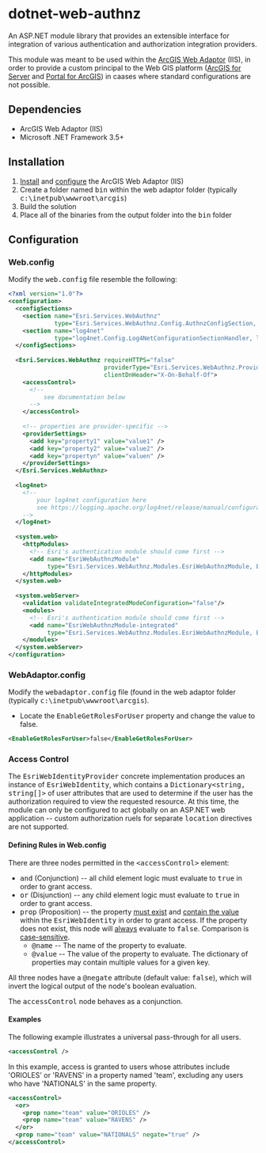 # dotnet-web-authnz

An ASP.NET module library that provides an extensible interface for integration of various authentication and authorization integration providers.

This module was meant to be used within the [ArcGIS Web Adaptor](http://server.arcgis.com/en/server/latest/install/windows/about-the-arcgis-web-adaptor.htm) (IIS), in order to provide a custom principal to the Web GIS platform ([ArcGIS for Server](http://server.arcgis.com/en/server/) and [Portal for ArcGIS](http://server.arcgis.com/en/portal/)) in caases where standard configurations are not possible.

## Dependencies

* ArcGIS Web Adaptor (IIS)
* Microsoft .NET Framework 3.5+

## Installation

1. [Install](http://server.arcgis.com/en/server/latest/install/windows/about-the-arcgis-web-adaptor.htm) and [configure](http://server.arcgis.com/en/server/latest/install/windows/configure-arcgis-web-adaptor-after-installation.htm) the ArcGIS Web Adaptor (IIS)
1. Create a folder named <tt>bin</tt> within the web adaptor folder (typically <tt>c:\inetpub\wwwroot\arcgis</tt>)
1. Build the solution
1. Place all of the binaries from the output folder into the <tt>bin</tt> folder

## Configuration

### Web.config

Modify the <tt>web.config</tt> file resemble the following:

```xml
<?xml version="1.0"?>
<configuration>
  <configSections>
    <section name="Esri.Services.WebAuthnz" 
             type="Esri.Services.WebAuthnz.Config.AuthnzConfigSection, Esri.Services.WebAuthnz" />
    <section name="log4net" 
             type="log4net.Config.Log4NetConfigurationSectionHandler, log4net"/>
  </configSections>
  
  <Esri.Services.WebAuthnz requireHTTPS="false" 
                           providerType="Esri.Services.WebAuthnz.Providers.Impl.MyProvider, Esri.Services.WebAuthnz"
                           clientDnHeader="X-On-Behalf-Of">
    <accessControl>
      <!-- 
          see documentation below
      -->
    </accessControl>
    
    <!-- properties are provider-specific -->
    <providerSettings>
      <add key="property1" value="value1" />
      <add key="property2" value="value2" />
      <add key="propertyn" value="valuen" />
    </providerSettings>
  </Esri.Services.WebAuthnz>
  
  <log4net>
    <!-- 
        your log4net configuration here
        see https://logging.apache.org/log4net/release/manual/configuration.html for examples
    -->
  </log4net>
  
  <system.web>
    <httpModules>
      <!-- Esri's authentication module should come first -->
      <add name="EsriWebAuthnzModule" 
           type="Esri.Services.WebAuthnz.Modules.EsriWebAuthnzModule, Esri.Services.WebAuthnz"/>
    </httpModules>
  </system.web>
  
  <system.webServer>
    <validation validateIntegratedModeConfiguration="false"/>
    <modules>
      <!-- Esri's authentication module should come first -->
      <add name="EsriWebAuthnzModule-integrated" 
           type="Esri.Services.WebAuthnz.Modules.EsriWebAuthnzModule, Esri.Services.WebAuthnz"/>
    </modules>
  </system.webServer>
</configuration>
```

### WebAdaptor.config

Modify the <tt>webadaptor.config</tt> file (found in the web adaptor folder (typically <tt>c:\inetpub\wwwroot\arcgis</tt>).

* Locate the <tt>EnableGetRolesForUser</tt> property and change the value to false.

```xml
<EnableGetRolesForUser>false</EnableGetRolesForUser>
```

### Access Control

The <tt>EsriWebIdentityProvider</tt> concrete implementation produces an instance of <tt>EsriWebIdentity</tt>, which contains a <tt>Dictionary&lt;string, string[]&gt;</tt> of user attributes that are used to determine if the user has the authorization required to view the requested resource. At this time, the module can only be configured to act globally on an ASP.NET web application -- custom authorization ruels for separate <tt>location</tt> directives are not supported.

#### Defining Rules in Web.config

There are three nodes permitted in the <tt>&lt;accessControl&gt;</tt> element:

* <tt>and</tt> (Conjunction) -- all child element logic must evaluate to <tt>true</tt> in order to grant access.
* <tt>or</tt> (Disjunction) -- any child element logic must evaluate to <tt>true</tt> in order to grant access.
* <tt>prop</tt> (Proposition) -- the property <u>must exist</u> and <u>contain the value</u> within the <tt>EsriWebIdentity</tt> in order to grant access. If the property does not exist, this node will <u>always</u> evaluate to <tt>false</tt>. Comparison is <u>case-sensitive</u>.
  * <tt>@name</tt> -- The name of the property to evaluate.
  * <tt>@value</tt> -- The value of the property to evaluate. The dictionary of properties may contain multiple values for a given key.
  
All three nodes have a <tt>@negate</tt> attribute (default value: <tt>false</tt>), which will invert the logical output of the node's boolean evaluation. 

The <tt>accessControl</tt> node behaves as a conjunction.

#### Examples

The following example illustrates a universal pass-through for all users.

```xml
<accessControl />
```

In this example, access is granted to users whose attributes include 'ORIOLES' or 'RAVENS' in a property named 'team', excluding any users who have 'NATIONALS' in the same property.

```xml
<accessControl>
  <or>
    <prop name="team" value="ORIOLES" />
    <prop name="team" value="RAVENS" />
  </or>
  <prop name="team" value="NATIONALS" negate="true" />
</accessControl>
```
